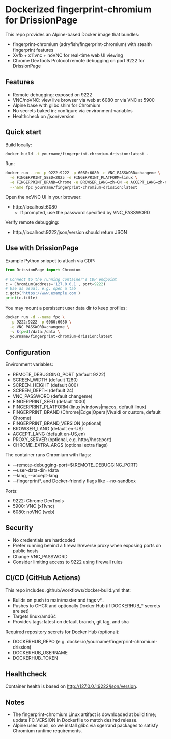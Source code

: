 # Dockerized fingerprint-chromium for DrissionPage

This repo provides an Alpine-based Docker image that bundles:
- fingerprint-chromium (adryfish/fingerprint-chromium) with stealth fingerprint features
- Xvfb + x11vnc + noVNC for real-time web UI viewing
- Chrome DevTools Protocol remote debugging on port 9222 for DrissionPage

## Features
- Remote debugging: exposed on 9222
- VNC/noVNC: view live browser via web at 6080 or via VNC at 5900
- Alpine base with glibc shim for Chromium
- No secrets baked in; configure via environment variables
- Healthcheck on /json/version

## Quick start

Build locally:

```bash
docker build -t yourname/fingerprint-chromium-drission:latest .
```

Run:

```bash
docker run --rm -p 9222:9222 -p 6080:6080 -e VNC_PASSWORD=changeme \
  -e FINGERPRINT_SEED=2025 -e FINGERPRINT_PLATFORM=linux \
  -e FINGERPRINT_BRAND=Chrome -e BROWSER_LANG=zh-CN -e ACCEPT_LANG=zh-CN,zh \
  --name fpc yourname/fingerprint-chromium-drission:latest
```

Open the noVNC UI in your browser:
- http://localhost:6080
  - If prompted, use the password specified by VNC_PASSWORD

Verify remote debugging:
- http://localhost:9222/json/version should return JSON

## Use with DrissionPage

Example Python snippet to attach via CDP:

```python
from DrissionPage import Chromium

# Connect to the running container's CDP endpoint
c = Chromium(address='127.0.0.1', port=9222)
# Use as usual, e.g. open a tab
c.goto('https://www.example.com')
print(c.title)
```

You may mount a persistent user data dir to keep profiles:

```bash
docker run -d --name fpc \
  -p 9222:9222 -p 6080:6080 \
  -e VNC_PASSWORD=changeme \
  -v $(pwd)/data:/data \
  yourname/fingerprint-chromium-drission:latest
```

## Configuration

Environment variables:
- REMOTE_DEBUGGING_PORT (default 9222)
- SCREEN_WIDTH (default 1280)
- SCREEN_HEIGHT (default 800)
- SCREEN_DEPTH (default 24)
- VNC_PASSWORD (default changeme)
- FINGERPRINT_SEED (default 1000)
- FINGERPRINT_PLATFORM (linux|windows|macos, default linux)
- FINGERPRINT_BRAND (Chrome|Edge|Opera|Vivaldi or custom, default Chrome)
- FINGERPRINT_BRAND_VERSION (optional)
- BROWSER_LANG (default en-US)
- ACCEPT_LANG (default en-US,en)
- PROXY_SERVER (optional, e.g. http://host:port)
- CHROME_EXTRA_ARGS (optional extra flags)

The container runs Chromium with flags:
- --remote-debugging-port=${REMOTE_DEBUGGING_PORT}
- --user-data-dir=/data
- --lang, --accept-lang
- --fingerprint*, and Docker-friendly flags like --no-sandbox

Ports:
- 9222: Chrome DevTools
- 5900: VNC (x11vnc)
- 6080: noVNC (web)

## Security
- No credentials are hardcoded
- Prefer running behind a firewall/reverse proxy when exposing ports on public hosts
- Change VNC_PASSWORD
- Consider limiting access to 9222 using firewall rules

## CI/CD (GitHub Actions)
This repo includes .github/workflows/docker-build.yml that:
- Builds on push to main/master and tags v*.*.*
- Pushes to GHCR and optionally Docker Hub (if DOCKERHUB_* secrets are set)
- Targets linux/amd64
- Provides tags: latest on default branch, git tag, and sha

Required repository secrets for Docker Hub (optional):
- DOCKERHUB_REPO (e.g. docker.io/yourname/fingerprint-chromium-drission)
- DOCKERHUB_USERNAME
- DOCKERHUB_TOKEN

## Healthcheck
Container health is based on http://127.0.0.1:9222/json/version.

## Notes
- The fingerprint-chromium Linux artifact is downloaded at build time; update FC_VERSION in Dockerfile to match desired release.
- Alpine uses musl, so we install glibc via sgerrand packages to satisfy Chromium runtime requirements.

